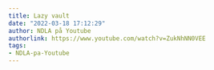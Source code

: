 ```yaml
---
title: Lazy vault
date: "2022-03-18 17:12:29"
author: NDLA på Youtube
authorlink: https://www.youtube.com/watch?v=ZukNhNN0VEE
tags:
- NDLA-pa-Youtube
---
```

